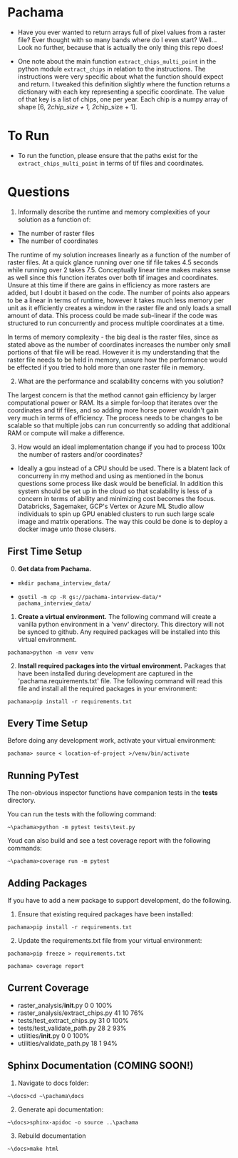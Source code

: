 # Pachama
- Have you ever wanted to return arrays full of pixel values from a raster file? Ever thought with so many bands where do I even start? Well... Look no further, because that is actually the only thing this repo does! 

- One note about the main function `extract_chips_multi_point` in the python module `extract_chips` in relation to the instructions. The instructions were very specific about what the function should expect and return. I tweaked this definition slightly where the function returns a dictionary with each key representing a specific coordinate. The value of that key is a list of chips, one per year. Each chip is a numpy array of shape [6, 2*chip_size + 1, 2*chip_size + 1]. 

# To Run

- To run the function, please ensure that the paths exist for the `extract_chips_multi_point` in terms of tif files and coordinates. 

# Questions 
1. Informally describe the runtime and memory complexities of your solution as a function of: 

- The number of raster files 
- The number of coordinates 

The runtime of my solution increases linearly as a function of the number of raster files. At a quick glance running over one tif file takes 4.5 seconds while running over 2 takes 7.5. Conceptually linear time makes makes sense as well since this function iterates over both tif images and coordinates. Unsure at this time if there are gains in efficiency as more rasters are added, but I doubt it based on the code. The number of points also appears to be a linear in terms of runtime, however it takes much less memory per unit as it efficiently creates a window in the raster file and only loads a small amount of data. This process could be made sub-linear if the code was structured to run concurrently and process multiple coordinates at a time.

In terms of memory complexity - the big deal is the raster files, since as stated above as the number of coordinates increases the number only small portions of that file will be read. However it is my understanding that the raster file needs to be held in memory, unsure how the performance would be effected if you tried to hold more than one raster file in memory.

2. What are the performance and scalability concerns with you solution? 

The largest concern is that the method cannot gain efficiency by larger computational power or RAM. Its a simple for-loop that iterates over the coordinates and tif files, and so adding more horse power wouldn't gain very much in terms of efficiency. The process needs to be changes to be scalable so that multiple jobs can run concurrently so adding that additional RAM or compute will make a difference.  



3. How would an ideal implementation change if you had to process 100x the number of rasters and/or coordinates? 
 - Ideally a gpu instead of a CPU should be used. There is a blatent lack of concurreny in my method and using as mentioned in the bonus questions some process like dask would be beneficial. In addition this system should be set up in the cloud so that scalability is less of a concern in terms of ability and minimizing cost becomes the focus. Databricks, Sagemaker, GCP's Vertex or Azure ML Studio allow individuals to spin up GPU enabled clusters to run such large scale image and matrix operations. The way this could be done is to deploy a docker image unto those clusers.



## First Time Setup

0. __Get data from Pachama.__

- `mkdir pachama_interview_data/`

- `gsutil -m cp -R gs://pachama-interview-data/* pachama_interview_data/`


1. __Create a virtual environment.__ The following command will create a vanilla python environment in a 'venv' directory. This directory will not be synced to github. Any required packages will be installed into this virtual environment.

`pachama>python -m venv venv`

2. __Install required packages into the virtual environment.__ Packages that have been installed during development are captured in the 'pachama.requirements.txt' file. The following command will read this file and install all the required packages in your environment:

`pachama>pip install -r requirements.txt`

## Every Time Setup
Before doing any development work, activate your virtual environment:

`pachama> source < location-of-project >/venv/bin/activate`

## Running PyTest
The non-obvious inspector functions have companion tests in the __tests__ directory.

You can run the tests with the following command:

`~\pachama>python -m pytest tests\test.py`

Youd can also build and see a test coverage report with the following commands:

`~\pachama>coverage run -m pytest `
## Adding Packages
If you have to add a new package to support development, do the following.
1. Ensure that existing required packages have been installed:

`pachama>pip install -r requirements.txt`

2. Update the requirements.txt file from your virtual environment:

`pachama>pip freeze > requirements.txt`

`pachama> coverage report`

## Current Coverage
- raster_analysis/__init__.py            0      0   100%
- raster_analysis/extract_chips.py      41     10    76%
- tests/test_extract_chips.py           31      0   100%
- tests/test_validate_path.py           28      2    93%
- utilities/__init__.py                  0      0   100%
- utilities/validate_path.py            18      1    94%
## Sphinx Documentation (COMING SOON!)
1. Navigate to docs folder:

`~\docs>cd ~\pachama\docs`

2. Generate api documentation:

`~\docs>sphinx-apidoc -o source ..\pachama`

3. Rebuild documentation

`~\docs>make html`



